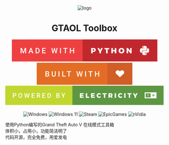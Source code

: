 <div align="center">
    <img src="https://s2.loli.net/2023/08/28/2sJNZAxPIw7TtvL.png" alt="logo" width="96" />
</div>
<h1 align="center">GTAOL Toolbox</h1>

<div align="center">
    <img src="https://raw.githubusercontent.com/BraveUX/for-the-badge/55b5a234c0fab935df5fb08365bc8fe9c37cf46b/src/images/badges/made-with-python.svg" alt="python" />
    <img src="https://raw.githubusercontent.com/BraveUX/for-the-badge/55b5a234c0fab935df5fb08365bc8fe9c37cf46b/src/images/badges/built-with-love.svg" alt="BuiltWithLove" />
    <img src="https://raw.githubusercontent.com/BraveUX/for-the-badge/55b5a234c0fab935df5fb08365bc8fe9c37cf46b/src/images/badges/powered-by-electricity.svg" alt="PoweredByElectricity" />
</div>

<br />
<div align="center">
    <img src="https://img.shields.io/badge/Windows-0078D6?style=for-the-badge&logo=windows&logoColor=white" alt="Windows" />
    <img src="https://img.shields.io/badge/Windows%2011-%230079d5.svg?style=for-the-badge&logo=Windows%2011&logoColor=white" alt="Windows 11" />
    <img src="https://img.shields.io/badge/steam-%23000000.svg?style=for-the-badge&logo=steam&logoColor=white" alt="Steam">
    <img src="https://img.shields.io/badge/epicgames-%23313131.svg?style=for-the-badge&logo=epicgames&logoColor=white" alt="EpicGames">
    <img src="https://img.shields.io/badge/nVIDIA-%2376B900.svg?style=for-the-badge&logo=nVIDIA&logoColor=white" alt ="nVidia">
</div>

使用Python编写的Grand Theft Auto V 在线模式工具箱
<br />
体积小，占用小，功能简洁明了
<br />
代码开源，完全免费，用爱发电